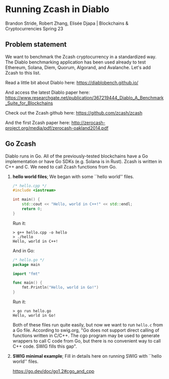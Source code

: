 # Running Zcash in Diablo
Brandon Stride, Robert Zhang, Elisée Djapa  | Blockchains & Cryptocurrencies Spring 23

## Problem statement
We want to benchmark the Zcash cryptocurrency in a standardized way. The Diablo benchmarking application has been used already to test Ethereum, Solana, Diem, Quorum, Algorand, and Avalanche. Let's add Zcash to this list.

Read a little bit about Diablo here: https://diablobench.github.io/

And access the latest Diablo paper here: https://www.researchgate.net/publication/367219444_Diablo_A_Benchmark_Suite_for_Blockchains

Check out the Zcash github here: https://github.com/zcash/zcash

And the first Zcash paper here: http://zerocash-project.org/media/pdf/zerocash-oakland2014.pdf

## Go Zcash
Diablo runs in Go. All of the previously-tested blockchains have a Go implementation or have Go SDKs (e.g. Solana is in Rust). Zcash is written in C++ and C. We need to call Zcash functions from Go.
1. **hello world files**; We began with some ``hello world'' files.
    ```c++
    /* hello.cpp */
    #include <iostream>

    int main() {
        std::cout << "Hello, world in C++!" << std::endl;
        return 0;
    }
    ```

    Run it:
    ```console
    > g++ hello.cpp -o hello
    > ./hello
    Hello, world in C++!
    ```

    And in Go:
    ```go
    /* hello.go */
    package main

    import "fmt"

    func main() {
        fmt.Println("Hello, world in Go!")
    }
    ```

    Run it:
    ```console
    > go run hello.go
    Hello, world in Go!
    ```

    Both of these files run quite easily, but now we want to run `hello.c` from a Go file. According to swig.org, "Go does not support direct calling of functions written in C/C++. The cgo program may be used to generate wrappers to call C code from Go, but there is no convenient way to call C++ code. SWIG fills this gap".

2. **SWIG minimal example**; Fill in details here on running SWIG with ``hello world'' files.

    https://go.dev/doc/go1.2#cgo_and_cpp

